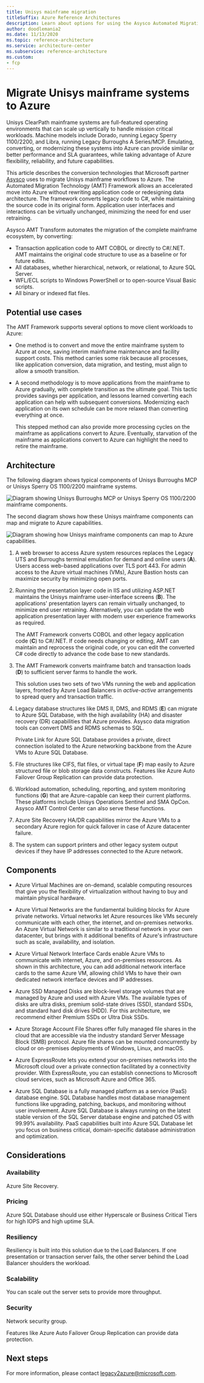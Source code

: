 ```yaml
---
title: Unisys mainframe migration
titleSuffix: Azure Reference Architectures
description: Learn about options for using the Asysco Automated Migration Technology (AMT) Framework to migrate Unisys mainframe workloads to Azure.
author: doodlemania2
ms.date: 11/13/2020
ms.topic: reference-architecture
ms.service: architecture-center
ms.subservice: reference-architecture
ms.custom:
- fcp
---
```


# Migrate Unisys mainframe systems to Azure

Unisys ClearPath mainframe systems are full-featured operating environments that can scale up vertically to handle mission critical workloads. Machine models include Dorado, running Legacy Sperry 1100/2200, and Libra, running Legacy Burroughs A Series/MCP. Emulating, converting, or modernizing these systems into Azure can provide similar or better performance and SLA guarantees, while taking advantage of Azure flexibility, reliability, and future capabilities.

This article describes the conversion technologies that Microsoft partner [Asysco](https://asysco.com/products/) uses to migrate Unisys mainframe workflows to Azure. The Automated Migration Technology (AMT) Framework allows an accelerated move into Azure without rewriting application code or redesigning data architecture. The framework converts legacy code to C#, while maintaining the source code in its original form. Application user interfaces and interactions can be virtually unchanged, minimizing the need for end user retraining.

Asysco AMT Transform automates the migration of the complete mainframe ecosystem, by converting:
- Transaction application code to AMT COBOL or directly to C#/.NET. AMT maintains the original code structure to use as a baseline or for future edits.
- All databases, whether hierarchical, network, or relational, to Azure SQL Server.
- WFL/ECL scripts to Windows PowerShell or to open-source Visual Basic scripts.
- All binary or indexed flat files.

## Potential use cases

The AMT Framework supports several options to move client workloads to Azure:

- One method is to convert and move the entire mainframe system to Azure at once, saving interim mainframe maintenance and facility support costs. This method carries some risk because all processes, like application conversion, data migration, and testing, must align to allow a smooth transition.

- A second methodology is to move applications from the mainframe to Azure gradually, with complete transition as the ultimate goal. This tactic provides savings per application, and lessons learned converting each application can help with subsequent conversions. Modernizing each application on its own schedule can be more relaxed than converting everything at once.
  
  This stepped method can also provide more processing cycles on the mainframe as applications convert to Azure. Eventually, starvation of the mainframe as applications convert to Azure can highlight the need to retire the mainframe.

## Architecture

The following diagram shows typical components of Unisys Burroughs MCP or Unisys Sperry OS 1100/2200 mainframe systems.
 
![Diagram showing Unisys Burroughs MCP or Unisys Sperry OS 1100/2200 mainframe components.](media/unisys-components.png)

The second diagram shows how these Unisys mainframe components can map and migrate to Azure capabilities.

![Diagram showing how Unisys mainframe components can map to Azure capabilities.](media/unisys-migration.png)

1. A web browser to access Azure system resources replaces the Legacy UTS and Burroughs terminal emulation for demand and online users (**A**). Users access web-based applications over TLS port 443. For admin access to the Azure virtual machines (VMs), Azure Bastion hosts can maximize security by minimizing open ports.
   
2. Running the presentation layer code in IIS and utilizing ASP.NET maintains the Unisys mainframe user-interface screens (**B**). The applications' presentation layers can remain virtually unchanged, to minimize end user retraining. Alternatively, you can update the web application presentation layer with modern user experience frameworks as required.
   
   The AMT Framework converts COBOL and other legacy application code (**C**) to C#/.NET. If code needs changing or editing, AMT can maintain and reprocess the original code, or you can edit the converted C# code directly to advance the code base to new standards.
   
3. The AMT Framework converts mainframe batch and transaction loads (**D**) to sufficient server farms to handle the work.
   
   This solution uses two sets of two VMs running the web and application layers, fronted by Azure Load Balancers in *active-active* arrangements to spread query and transaction traffic.
   
4. Legacy database structures like DMS II, DMS, and RDMS (**E**) can migrate to Azure SQL Database, with the high availability (HA) and disaster recovery (DR) capabilities that Azure provides. Asysco data migration tools can convert DMS and RDMS schemas to SQL.
   
   Private Link for Azure SQL Database provides a private, direct connection isolated to the Azure networking backbone from the Azure VMs to Azure SQL Database.
   
5. File structures like CIFS, flat files, or virtual tape (**F**) map easily to Azure structured file or blob storage data constructs. Features like Azure Auto Failover Group Replication can provide data protection.
   
6. Workload automation, scheduling, reporting, and system monitoring functions (**G**) that are Azure-capable can keep their current platforms. These platforms include Unisys Operations Sentinel and SMA OpCon. Asysco AMT Control Center can also serve these functions.
   
7. Azure Site Recovery HA/DR capabilities mirror the Azure VMs to a secondary Azure region for quick failover in case of Azure datacenter failure.
   
8. The system can support printers and other legacy system output devices if they have IP addresses connected to the Azure network.

## Components

- Azure Virtual Machines are on-demand, scalable computing resources that give you the flexibility of virtualization without having to buy and maintain physical hardware.
  
- Azure Virtual Networks are the fundamental building blocks for Azure private networks. Virtual networks let Azure resources like VMs securely communicate with each other, the internet, and on-premises networks. An Azure Virtual Network is similar to a traditional network in your own datacenter, but brings with it additional benefits of Azure's infrastructure such as scale, availability, and isolation.
  
- Azure Virtual Network Interface Cards enable Azure VMs to communicate with internet, Azure, and on-premises resources. As shown in this architecture, you can add additional network interface cards to the same Azure VM, allowing child VMs to have their own dedicated network interface devices and IP addresses.
  
- Azure SSD Managed Disks are block-level storage volumes that are managed by Azure and used with Azure VMs. The available types of disks are ultra disks, premium solid-state drives (SSD), standard SSDs, and standard hard disk drives (HDD). For this architecture, we recommend either Premium SSDs or Ultra Disk SSDs.
  
- Azure Storage Account File Shares offer fully managed file shares in the cloud that are accessible via the industry standard Server Message Block (SMB) protocol. Azure file shares can be mounted concurrently by cloud or on-premises deployments of Windows, Linux, and macOS.
  
- Azure ExpressRoute lets you extend your on-premises networks into the Microsoft cloud over a private connection facilitated by a connectivity provider. With ExpressRoute, you can establish connections to Microsoft cloud services, such as Microsoft Azure and Office 365.
  
- Azure SQL Database is a fully managed platform as a service (PaaS) database engine. SQL Database handles most database management functions like upgrading, patching, backups, and monitoring without user involvement. Azure SQL Database is always running on the latest stable version of the SQL Server database engine and patched OS with 99.99% availability. PaaS capabilities built into Azure SQL Database let you focus on business critical, domain-specific database administration and optimization.

## Considerations

### Availability
Azure Site Recovery.

### Pricing
Azure SQL Database should use either Hyperscale or Business Critical Tiers for high IOPS and high uptime SLA.

### Resiliency
Resiliency is built into this solution due to the Load Balancers. If one presentation or transaction server fails, the other server behind the Load Balancer shoulders the workload.

### Scalability
You can scale out the server sets to provide more throughput.

### Security

Network security group.

Features like Azure Auto Failover Group Replication can provide data protection.

## Next steps

For more information, please contact legacy2azure@microsoft.com.
